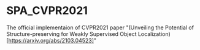 # SPA_CVPR2021
The official implementaion of CVPR2021 paper "(Unveiling the Potential of Structure-preserving for Weakly Supervised Object Localization)[https://arxiv.org/abs/2103.04523]"
